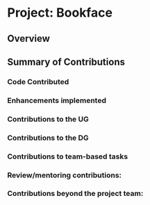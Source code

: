 # Project: Bookface

## Overview
## Summary of Contributions
### Code Contributed
### Enhancements implemented
### Contributions to the UG
### Contributions to the DG
### Contributions to team-based tasks
### Review/mentoring contributions: 
### Contributions beyond the project team: 

